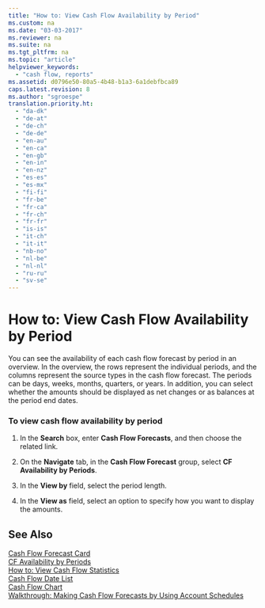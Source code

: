 ```yaml
---
title: "How to: View Cash Flow Availability by Period"
ms.custom: na
ms.date: "03-03-2017"
ms.reviewer: na
ms.suite: na
ms.tgt_pltfrm: na
ms.topic: "article"
helpviewer_keywords: 
  - "cash flow, reports"
ms.assetid: d0796e50-80a5-4b48-b1a3-6a1debfbca89
caps.latest.revision: 8
ms.author: "sgroespe"
translation.priority.ht: 
  - "da-dk"
  - "de-at"
  - "de-ch"
  - "de-de"
  - "en-au"
  - "en-ca"
  - "en-gb"
  - "en-in"
  - "en-nz"
  - "es-es"
  - "es-mx"
  - "fi-fi"
  - "fr-be"
  - "fr-ca"
  - "fr-ch"
  - "fr-fr"
  - "is-is"
  - "it-ch"
  - "it-it"
  - "nb-no"
  - "nl-be"
  - "nl-nl"
  - "ru-ru"
  - "sv-se"
---
```

# How to: View Cash Flow Availability by Period
You can see the availability of each cash flow forecast by period in an overview. In the overview, the rows represent the individual periods, and the columns represent the source types in the cash flow forecast. The periods can be days, weeks, months, quarters, or years. In addition, you can select whether the amounts should be displayed as net changes or as balances at the period end dates.  
  
### To view cash flow availability by period  
  
1.  In the **Search** box, enter **Cash Flow Forecasts**, and then choose the related link.  
  
2.  On the **Navigate** tab, in the **Cash Flow Forecast** group, select **CF Availability by Periods**.  
  
3.  In the **View by** field, select the period length.  
  
4.  In the **View as** field, select an option to specify how you want to display the amounts.  
  
## See Also  
 [Cash Flow Forecast Card](assetId:///b485a851-81b1-4986-afb2-84244f53f18e)   
 [CF Availability by Periods](assetId:///7aff34a1-daa5-4916-8eff-735f6e462531)   
 [How to: View Cash Flow Statistics](../Finance/how-to-view-cash-flow-statistics.md)   
 [Cash Flow Date List](../Finance/-$-r_846-cash-flow-date-list-$-.md)   
 [Cash Flow Chart](assetId:///68b122ba-3052-482c-b53c-89b0fbd7ae3a)   
 [Walkthrough: Making Cash Flow Forecasts by Using Account Schedules](../Finance/walkthrough-making-cash-flow-forecasts-by-using-account-schedules.md)